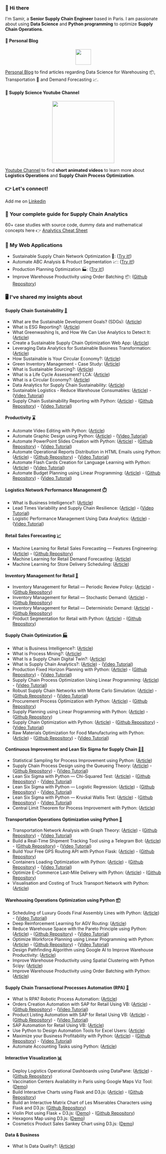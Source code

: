 ### 👋 Hi there

I'm Samir, a **Senior Supply Chain Engineer** based in Paris. I am passionate about using **Data Science** and **Python programming** to optimize **Supply Chain Operations**. 

#### 📰 Personal Blog
<p align="center">
  <a href="https://www.samirsaci.com">
  <img height=50px align="center" src="https://www.samirsaci.com/content/images/2022/07/Logo-4.png">
  </a>
</p>

[Personal Blog](https://samirsaci.com) to find articles regarding Data Science for Warehousing 📦, Transportation 🚚 and Demand Forecasting 📈.

#### 🎥 Supply Science Youtube Channel
<p align="center">
  <a href="https://www.youtube.com/channel/UClUA0PA7bXRe-1nbV5w-M7g">
  <img height=200px align="center" src="https://samirsaci.github.io/static/img/Image%20Presentation.gif">
  </a>
</p>

[Youtube Channel](https://www.youtube.com/channel/UClUA0PA7bXRe-1nbV5w-M7g) to find **short animated videos** to learn more about **Logistics Operations** and **Supply Chain Process Optimization**.

### 👉 Let's connect!
Add me on [Linkedin](https://www.linkedin.com/in/samir-saci/)

### 📘 Your complete guide for Supply Chain Analytics

60+ case studies with source code, dummy data and mathematical concepts here 👉 [Analytics Cheat Sheet](https://bit.ly/supply-chain-cheat)

### 👷 My Web Applications
- Sustainable Supply Chain Network Optimization 🌲: ([Try it!](https://cloud.viktor.ai/public/sustainable-supply-chain-network-optimization))
- Automate ABC Analysis & Product Segmentation  📈: ([Try it!](https://cloud.viktor.ai/public/product-segmentation-abc-analysis))
- Production Planning Optimization 🏭: ([Try it!](https://cloud.viktor.ai/public/production-planning))
- Improve Warehouse Productivity using Order Batching 📦: ([Github Repository](https://github.com/samirsaci/picking-route))

### 🖥️ I've shared my insights about

#### Supply Chain Sustainability [🌲](https://www.samirsaci.com/tag/sustainability/)
- What are the Sustainable Development Goals? (SDGs): ([Article](https://s-saci95.medium.com/what-are-the-sustainable-development-goals-sdgs-988a1eb2b62b))
- What is ESG Reporting?: ([Article](https://towardsdatascience.com/what-is-esg-reporting-d610535eed9c))
- What Greenwashing Is, and How We Can Use Analytics to Detect It: ([Article](https://medium.com/towards-data-science/what-is-greenwashing-and-how-to-use-analytics-to-detect-it-15b8118031)) 
- Create a Sustainable Supply Chain Optimization Web App: ([Article](https://medium.com/p/20599b98cab6))
- Leveraging Data Analytics for Sustainable Business Transformation: ([Article](https://towardsdatascience.com/leveraging-data-analytics-for-sustainable-business-transformation-cfd8d71f97f5))
- How Sustainable is Your Circular Economy?: ([Article](https://www.samirsaci.com/how-sustainable-is-your-circular-economy/))
- Green Inventory Management - Case Study: ([Article](https://www.samirsaci.com/green-inventory-management-case-study/))
- What is Sustainable Sourcing?: ([Article](https://www.samirsaci.com/what-is-sustainable-sourcing/))
- What is a Life Cycle Assessment? LCA: ([Article](https://www.samirsaci.com/what-is-a-life-cycle-assessment-lca-2/))
- What is a Circular Economy?: ([Article](www.samirsaci.com/what-is-a-circular-economy/))
- Data Analytics for Supply Chain Sustainability: ([Article](https://www.samirsaci.com/data-analytics-for-supply-chain-sustainability/))
- Sustainable Logistics - Reduce Warehouse Consumables: ([Article](https://www.samirsaci.com/sustainable-logistics-reduce-packing-and-consummables-consumption/)) - ([Video Tutorial](https://youtu.be/0bOAhEPXJ1M))
- Supply Chain Sustainability Reporting with Python: ([Article](https://www.samirsaci.com/supply-chain-sustainability-reporting-with-python/))  - ([Github Repository](https://github.com/samirsaci/supply-chain-sustainability)) - ([Video Tutorial](https://youtu.be/ddthuvFQdGY))

#### Productivity [⌛](https://www.samirsaci.com/tag/productivity/)
- Automate Video Editing with Python: ([Article](https://www.samirsaci.com/automate-video-editing-with-python/))
- Automate Graphic Design using Python: ([Article](https://www.samirsaci.com/automate-graphic-design-using-python/)) - ([Video Tutorial](https://youtu.be/9IYZD-1l-eY))
- Automate PowerPoint Slides Creation with Python: ([Article](https://www.samirsaci.com/automate-powerpoint-slides-creation-with-python/))  - ([Github Repository](https://github.com/samirsaci/automate-powerpoint)) - ([Video Tutorial](https://youtu.be/7CsAJeQeWTc))
- Automate Operational Reports Distribution in HTML Emails using Python: ([Article](https://www.samirsaci.com/automate-operational-reports-distribution-in-html-emails-using-python/))  - ([Github Repository](https://github.com/samirsaci/automated_report)) - ([Video Tutorial](https://youtu.be/mo3IjpSQBdc))
- Automate Flash Cards Creation for Language Learning with Python: ([Article](https://www.samirsaci.com/automate-flash-cards-creation-for-language-learning-with-python/)) - ([Video Tutorial](https://youtu.be/n5sB-4F-zng))
- Automate Budget Planning using Linear Programming: ([Article](https://www.samirsaci.com/automate-budget-planning-using-linear-programming/)) - ([Github Repository](https://github.com/samirsaci/budget-planning)) - ([Video Tutorial](https://youtu.be/U_9KGjzGlkA))

#### Logistics Network Performance Management [⏱️](https://www.samirsaci.com/tag/performance/)
- What is Business Intelligence?:  ([Article](https://towardsdatascience.com/what-is-business-intelligence-bf1de730319c))
- Lead Times Variability and Supply Chain Resilience: ([Article](https://www.samirsaci.com/lead-times-variability-and-supply-chain-resilience/)) - ([Video Tutorial](https://youtu.be/YNvOX3CT3hQ))
- Logistic Performance Management Using Data Analytics: ([Article](https://www.samirsaci.com/logistic-performance-management-using-data-analytics/)) - ([Video Tutorial](https://youtu.be/ssdni_n6HDc))

#### Retail Sales Forecasting [📈](https://www.samirsaci.com/tag/inventory-management/)
- Machine Learning for Retail Sales Forecasting — Features Engineering: ([Article](https://www.samirsaci.com/machine-learning-for-retail-sales-forecasting-features-engineering/))  - ([Github Repository](https://github.com/samirsaci/ml-forecast-features-eng))
- Machine Learning for Retail Demand Forecasting: ([Article](https://www.samirsaci.com/machine-learning-for-retail-demand-forecasting/))
- Machine Learning for Store Delivery Scheduling: ([Article](https://www.samirsaci.com/machine-learning-for-store-delivery-scheduling/))

#### Inventory Management for Retail [🛒](https://www.samirsaci.com/tag/inventory-management/)
- Inventory Management for Retail — Periodic Review Policy: ([Article](https://www.samirsaci.com/inventory-management-for-retail-periodic-review-policy/)) - ([Github Repository](https://github.com/samirsaci/inventory-periodic))
- Inventory Management for Retail — Stochastic Demand: ([Article](https://www.samirsaci.com/inventory-management-for-retail-stochastic-demand-2/)) - ([Github Repository](https://github.com/samirsaci/inventory-stochastic))
- Inventory Management for Retail — Deterministic Demand: ([Article](https://www.samirsaci.com/inventory-management-for-retail-deterministic-demand/)) - ([Github Repository](https://github.com/samirsaci/inventory-deterministic))
- Product Segmentation for Retail with Python: ([Article](https://www.samirsaci.com/product-segmentation-for-retail-with-python/)) - ([Github Repository](https://github.com/samirsaci/product-segmentation))

#### Supply Chain Optimization [🏭](https://www.samirsaci.com/tag/supply-chain-optimization/)
- What is Business Intelligence?: ([Article](https://towardsdatascience.com/what-is-business-intelligence-bf1de730319c)) 
- What is Process Mining?: ([Article](https://www.samirsaci.com/what-is-process-mining/)) 
- What Is a Supply Chain Digital Twin?: ([Article](https://www.samirsaci.com/what-is-a-supply-chain-digital-twin/)) 
- What is Supply Chain Analytics?: ([Article](https://www.samirsaci.com/what-is-supply-chain-analytics/)) - ([Video Tutorial](https://youtu.be/3d7C4pShykI))
- Production Fixed Horizon Planning with Python: ([Article](https://www.samirsaci.com/production-fixed-horizon-planning-with-python/)) - ([Github Repository](https://github.com/samirsaci/production-planning)) - ([Video Tutorial](https://youtu.be/130AKb2DejM))
- Supply Chain Process Optimization Using Linear Programming: ([Article](https://www.samirsaci.com/supply-chain-process-optimization-using-linear-programming/)) - ([Video Tutorial](https://youtu.be/XXzOCbbXM7s))
- Robust Supply Chain Networks with Monte Carlo Simulation: ([Article](https://www.samirsaci.com/robust-supply-chain-networks-with-monte-carlo-simulation/)) - ([Github Repository](https://github.com/samirsaci/monte-carlo)) - ([Video Tutorial](https://youtu.be/gF9ds3CH3N4))
- Procurement Process Optimization with Python: ([Article](https://www.samirsaci.com/procurement-process-optimization-with-python/)) - ([Github Repository](https://github.com/samirsaci/procurement-management))
- Supply Planning using Linear Programming with Python: ([Article](https://www.samirsaci.com/supply-planning-using-linear-programming-with-python/)) - ([Github Repository](https://github.com/samirsaci/supply-planning))
- Supply Chain Optimization with Python: ([Article](https://www.samirsaci.com/supply-chain-optimization-with-python/)) - ([Github Repository](https://github.com/samirsaci/supply-chain-optimization)) - ([Video Tutorial](https://youtu.be/gF9ds3CH3N4))
- Raw Materials Optimization for Food Manufacturing with Python: ([Article](https://www.samirsaci.com/raw-materials-optimization-for-food-manufacturing-with-python/)) - ([Github Repository](https://github.com/samirsaci/raw-materials)) - ([Video Tutorial](https://youtu.be/1q4RqR0mgFY))

#### Continuous Improvement and Lean Six Sigma for Supply Chain [🧑‍🏭](https://www.samirsaci.com/tag/lean-six-sigma/)
- Statistical Sampling for Process Improvement using Python: ([Article](https://www.samirsaci.com/statistical-sampling-for-process-improvement-using-python/)) 
- Supply Chain Process Design using the Queueing Theory: ([Article](https://www.samirsaci.com/supply-chain-process-design-using-the-queueing-theory/)) - ([Github Repository](https://github.com/samirsaci/queing-theory)) - ([Video Tutorial](https://youtu.be/COcoxQ8NhzM))
- Lean Six Sigma with Python — Chi-Squared Test: ([Article](https://www.samirsaci.com/lean-six-sigma-with-python-chi-squared-test/)) - ([Github Repository](https://github.com/samirsaci/lss-chi-squared)) - ([Video Tutorial](https://youtu.be/Voaq0l39LuE))
- Lean Six Sigma with Python — Logistic Regression: ([Article](https://www.samirsaci.com/lean-six-sigma-with-python-logistic-regression/)) - ([Github Repository](https://github.com/samirsaci/lss-logistic-regression)) - ([Video Tutorial](https://youtu.be/-C6Zr5wB1rk))
- Lean Six Sigma with Python — Kruskal Wallis Test: ([Article](https://www.samirsaci.com/lean-six-sigma-with-python-kruskal-wallis-test/)) - ([Github Repository](https://github.com/samirsaci/lss-kruskal-wallis)) - ([Video Tutorial](https://youtu.be/GAvo3BaCvso))
- Central Limit Theorem for Process Improvement with Python: ([Article](https://www.samirsaci.com/central-limit-theorem-for-process-improvement-with-python/))

#### Transportation Operations Optimization using Python [🚚](https://www.samirsaci.com/tag/transportation/)
- Transportation Network Analysis with Graph Theory: ([Article](https://www.samirsaci.com/transportation-network-analysis-with-graph-theory/)) - ([Github Repository](https://github.com/samirsaci/graph-theory)) - ([Video Tutorial](https://youtu.be/lhDBTlsGDVc))
- Build a Real-Time Shipment Tracking Tool using a Telegram Bot: ([Article](https://www.samirsaci.com/build-a-shipment-tracking-tool-using-a-telegram-bot/)) - ([Github Repository](https://github.com/samirsaci/telegram_transport)) - ([Video Tutorial](https://youtu.be/VQNil1uR1js))
- Build Your Free GPS Routing API with Python Flask: ([Article](https://www.samirsaci.com/build-a-gps-routing-api-with-python-flask/)) - ([Github Repository](https://github.com/samirsaci/geocoding-api))
- Containers Loading Optimization with Python: ([Article](https://www.samirsaci.com/containers-loading-optimization-with-python/)) - ([Github Repository](https://github.com/samirsaci/container-optimization)) - ([Video Tutorial](https://youtu.be/P1kSt3tedI4))
- Optimize E-Commerce Last-Mile Delivery with Python: ([Article](https://www.samirsaci.com/optimize-e-commerce-last-mile-delivery-with-python/)) - ([Github Repository](https://github.com/samirsaci/last-mile))
- Visualisation and Costing of Truck Transport Network with Python: ([Article](https://www.samirsaci.com/road-transportation-network-visualization/))

#### Warehousing Operations Optimization using Python [📦](https://www.samirsaci.com/tag/warehousing/)
- Scheduling of Luxury Goods Final Assembly Lines with Python: ([Article](https://www.samirsaci.com/optimize-warehouse-value-added-services-with-python/)) - ([Video Tutorial](https://youtu.be/BRjhhdWjPc4))
- Deep Reinforcement Learning for AGV Routing: ([Article](https://www.samirsaci.com/deep-reinforcement-learning-for-agv-routing/))
- Reduce Warehouse Space with the Pareto Principle using Python: ([Article](https://www.samirsaci.com/reduce-warehouse-space-with-the-pareto-principle-using-python/)) - ([Github Repository](https://github.com/samirsaci/pareto-warehouse-layout)) - ([Video Tutorial](https://youtu.be/BRjhhdWjPc4))
- Optimize Workforce Planning using Linear Programming with Python: ([Article](https://www.samirsaci.com/optimize-workforce-planning-using-linear-programming-with-python/)) - ([Github Repository](https://github.com/samirsaci/workforce-planning)) - ([Video Tutorial](https://youtu.be/OdLeRR4rvt0))
- Design Pathfinding Algorithm using Google AI to Improve Warehouse Productivity: ([Article](https://www.samirsaci.com/improve-warehouse-productivity-using-pathfinding-algorithm-with-python/))
- Improve Warehouse Productivity using Spatial Clustering with Python Scipy: ([Article](https://www.samirsaci.com/improve-warehouse-productivity-using-spatial-clustering-with-python/))
- Improve Warehouse Productivity using Order Batching with Python: ([Article](https://www.samirsaci.com/improve-warehouse-productivity-using-order-batching-with-python/))

#### Supply Chain Transactional Processes Automation (RPA) [🤖](https://www.samirsaci.com/tag/visualization/)
- What Is RPA? Robotic Process Automation: ([Article](https://medium.com/@s-saci95/what-is-rpa-robotic-process-automation-ae7dc62fe9cd))
- Orders Creation Automation with SAP for Retail Using VB: ([Article](https://www.samirsaci.com/sap-automation-of-orders-creation-for-retail/)) - ([Github Repository](https://github.com/samirsaci/sap-automation-po)) - ([Video Tutorial](https://youtu.be/EY9yt0BTr2M))
- Product Listing Automation with SAP for Retail Using VB: ([Article](https://www.samirsaci.com/sap-automation-of-product-listing-for-retail/)) - ([Github Repository](https://github.com/samirsaci/sap-automation)) - ([Video Tutorial](https://youtu.be/yodNWnf7PQ0))
- SAP Automation for Retail Using VB: ([Article](https://www.samirsaci.com/sap-automation-for-retail/))
- Use Python to Design Automation Tools for Excel Users: ([Article](https://www.samirsaci.com/build-excel-automation-tools-with-python/))
- Maximize your Business Profitability with Python: ([Article](https://www.samirsaci.com/maximize-your-business-profitability-with-python/)) - ([Github Repository](https://github.com/samirsaci/business-profitability)) - ([Video Tutorial](https://youtu.be/gHVaf8ldiIs))
- Automate Accounting Tasks using Python: ([Article](https://www.samirsaci.com/automate-accounting-tasks-using-python/))

#### Interactive Visualization [📊](https://www.samirsaci.com/tag/visualization/)
- Deploy Logistics Operational Dashboards using DataPane: ([Article](https://www.samirsaci.com/deploy-logistics-operational-dashboards-using-datapane/)) - ([Github Repository](https://github.com/samirsaci/ops-dashboard))
- Vaccination Centers Availability in Paris using Google Maps Viz Tool: ([Demo](https://centre-vaccin.herokuapp.com/))
- Build Interactive Charts using Flask and D3.js: ([Article](https://www.samirsaci.com/build-interactive-charts-using-flask-and-d3-js/)) - ([Github Repository](https://github.com/samirsaci/matrix-ecommerce))
- Build an Interactive Matrix Chart of Les Miserables Characters using Flask and D3.js: ([Github Repository](https://github.com/samirsaci/matrix-miserables))
- Violin Plot using Flask + D3.js: ([Demo](https://samirsaci.com/violin-plot.html)) - ([Github Repository](https://github.com/samirsaci/violin-plot))
- Hexagons Map using D3.js: ([Demo](https://samirsaci.com/mapping.html))
- Cosmetics Product Sales Sankey Chart using D3.js: ([Demo](https://samirsaci.com/market-sankey.html))

#### Data & Business
- What Is Data Quality?: ([Article](https://medium.com/towards-data-science/what-is-data-quality-f2c0274a6404))

<!--
[![Samir's github stats](https://github-readme-stats.vercel.app/api?username=samirsaci&count_private=true&show_icons=true&theme=cobalt&hide_rank=false)](https://github.com/anuraghazra/github-readme-stats)

[![Readme Card](https://github-readme-stats.vercel.app/api/pin/?username=samirsaci&repo=supply-chain-optimization)](https://github.com/samirsaci/supply-chain-optimization)
[![Readme Card](https://github-readme-stats.vercel.app/api/pin/?username=samirsaci&repo=container-optimization)](https://github.com/samirsaci/container-optimization)
[![Readme Card](https://github-readme-stats.vercel.app/api/pin/?username=samirsaci&repo=last-mile)](https://github.com/samirsaci/last-mile)
[![Readme Card](https://github-readme-stats.vercel.app/api/pin/?username=samirsaci&repo=graph-theory)](https://github.com/samirsaci/graph-theory)



**samirsaci/samirsaci** is a ✨ _special_ ✨ repository because its `README.md` (this file) appears on your GitHub profile.

Here are some ideas to get you started:

- 🔭 I’m currently working on ...
- 🌱 I’m currently learning ...
- 👯 I’m looking to collaborate on ...
- 🤔 I’m looking for help with ...
- 💬 Ask me about ...
- 📫 How to reach me: ...
- 😄 Pronouns: ...
- ⚡ Fun fact: ...
-->
